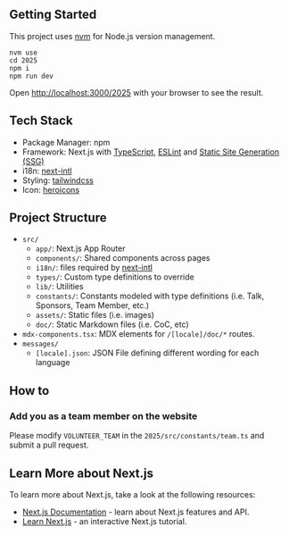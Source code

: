 ## Getting Started

This project uses [nvm](https://github.com/nvm-sh/nvm) for Node.js version management.

```
nvm use
cd 2025
npm i
npm run dev
```

Open [http://localhost:3000/2025](http://localhost:3000/2025) with your browser to see the result.

## Tech Stack

- Package Manager: npm
- Framework: Next.js with [TypeScript](https://nextjs.org/docs/pages/api-reference/config/typescript), [ESLint](https://nextjs.org/docs/app/api-reference/config/eslint) and [Static Site Generation (SSG)](https://nextjs.org/docs/pages/building-your-application/rendering/static-site-generation)
- i18n: [next-intl](https://next-intl.dev/)
- Styling: [tailwindcss](https://tailwindcss.com/)
- Icon: [heroicons](https://heroicons.com/)

## Project Structure

- `src/`
  - `app/`: Next.js App Router
  - `components/`: Shared components across pages
  - `i18n/`: files required by [next-intl](https://next-intl.dev/)
  - `types/`: Custom type definitions to override
  - `lib/`: Utilities
  - `constants/`: Constants modeled with type definitions (i.e. Talk, Sponsors, Team Member, etc.)
  - `assets/`: Static files (i.e. images)
  - `doc/`: Static Markdown files (i.e. CoC, etc)
- `mdx-components.tsx`: MDX elements for `/[locale]/doc/*` routes.
- `messages/`
  - `[locale].json`: JSON File defining different wording for each language

## How to

### Add you as a team member on the website

Please modify `VOLUNTEER_TEAM` in the `2025/src/constants/team.ts` and submit a pull request.

## Learn More about Next.js

To learn more about Next.js, take a look at the following resources:

- [Next.js Documentation](https://nextjs.org/docs) - learn about Next.js features and API.
- [Learn Next.js](https://nextjs.org/learn) - an interactive Next.js tutorial.
